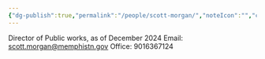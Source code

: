 ```yaml
---
{"dg-publish":true,"permalink":"/people/scott-morgan/","noteIcon":"","created":"2025-01-31T14:54:43.340-06:00"}
---
```


Director of Public works, as of December 2024
Email: scott.morgan@memphistn.gov
Office: 9016367124